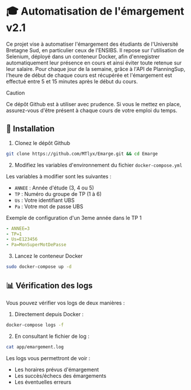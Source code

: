 # 🎓 Automatisation de l'émargement v2.1

Ce projet vise à automatiser l'émargement des étudiants de l'Université Bretagne Sud, en particulier ceux de l'ENSIBS. Il repose sur l'utilisation de Selenium, déployé dans un conteneur Docker, afin d'enregistrer automatiquement leur présence en cours et ainsi éviter toute retenue sur leur salaire. Pour chaque jour de la semaine, grâce à l'API de PlanningSup, l'heure de début de chaque cours est récupérée et l'émargement est effectué entre 5 et 15 minutes après le début du cours.

> [!CAUTION]
> Ce dépôt Github est à utiliser avec prudence. Si vous le mettez en place, assurez-vous d'être présent à chaque cours de votre emploi du temps.

## 📌 Installation

1. Clonez le dépôt Github

```bash
git clone https://github.com/MTlyx/Emarge.git && cd Emarge
```

2. Modifiez les variables d'environnement du fichier `docker-compose.yml`

Les variables à modifier sont les suivantes :
- `ANNEE` : Année d'étude (3, 4 ou 5)
- `TP` : Numéro du groupe de TP (1 à 6)
- `Us` : Votre identifiant UBS
- `Pa` : Votre mot de passe UBS

Exemple de configuration d'un 3eme année dans le TP 1
```yaml
- ANNEE=3
- TP=1
- Us=E123456
- Pa=MonSuperMotDePasse
```

3. Lancez le conteneur Docker

```bash
sudo docker-compose up -d
```

## 📊 Vérification des logs

Vous pouvez vérifier vos logs de deux manières :

1. Directement depuis Docker :
```bash
docker-compose logs -f
```

2. En consultant le fichier de log :
```bash
cat app/emargement.log
```

Les logs vous permettront de voir :
- Les horaires prévus d'émargement
- Les succès/échecs des émargements
- Les éventuelles erreurs
